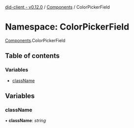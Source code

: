 [did-client - v0.12.0](../README.md) / [Components](components.md) / ColorPickerField

# Namespace: ColorPickerField

[Components](components.md).ColorPickerField

## Table of contents

### Variables

- [className](components.colorpickerfield.md#classname)

## Variables

### className

• **className**: *string*
